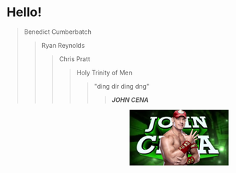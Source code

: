 # Hello!
> Benedict Cumberbatch
>> Ryan Reynolds
>>> Chris Pratt
>>>> Holy Trinity of Men
>>>>> "ding dir ding dng"
>>>>>> ***JOHN CENA***
>>>>>>> [logo]: https://beccaerka.github.io/blog/image.png "Logo Title Text 2"
<img src="/blog/image.png"
     alt=""
     style="float: left; margin-right: 10px;" />
